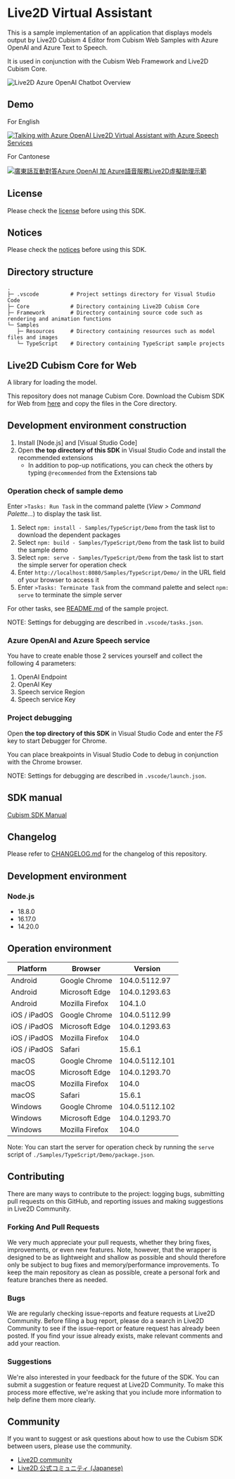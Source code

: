 
# Live2D Virtual Assistant

This is a sample implementation of an application that displays models output by Live2D Cubism 4 Editor from Cubism Web Samples with Azure OpenAI and Azure Text to Speech.

It is used in conjunction with the Cubism Web Framework and Live2D Cubism Core.

![Live2D Azure OpenAI Chatbot Overview](Images/Live2DAzureOpenAIChatbot.png "Overview")

## Demo
For English

[![Talking with Azure OpenAI Live2D Virtual Assistant with Azure Speech Services](https://img.youtube.com/vi/z-Fl_kzrDpA/0.jpg)](https://youtu.be/z-Fl_kzrDpA)

For Cantonese

[![廣東話互動對答Azure OpenAI 加 Azure語音服務Live2D虛擬助理示範](https://img.youtube.com/vi/0291zqM4da0/0.jpg)](https://youtu.be/0291zqM4da0)



## License

Please check the [license](LICENSE.md) before using this SDK.


## Notices

Please check the [notices](NOTICE.md) before using this SDK.


## Directory structure

```
.
├─ .vscode          # Project settings directory for Visual Studio Code
├─ Core             # Directory containing Live2D Cubism Core
├─ Framework        # Directory containing source code such as rendering and animation functions
└─ Samples
   ├─ Resources     # Directory containing resources such as model files and images
   └─ TypeScript    # Directory containing TypeScript sample projects
```


## Live2D Cubism Core for Web

A library for loading the model.

This repository does not manage Cubism Core.
Download the Cubism SDK for Web from [here](https://www.live2d.com/download/cubism-sdk/download-web/) and copy the files in the Core directory.


## Development environment construction

1. Install [Node.js] and [Visual Studio Code]
1. Open **the top directory of this SDK** in Visual Studio Code and install the recommended extensions
    * In addition to pop-up notifications, you can check the others by typing `@recommended` from the Extensions tab

### Operation check of sample demo

Enter `>Tasks: Run Task` in the command palette (*View > Command Palette...*) to display the task list.

1. Select `npm: install - Samples/TypeScript/Demo` from the task list to download the dependent packages
1. Select `npm: build - Samples/TypeScript/Demo` from the task list to build the sample demo
1. Select `npm: serve - Samples/TypeScript/Demo` from the task list to start the simple server for operation check
1. Enter `http://localhost:8080/Samples/TypeScript/Demo/` in the URL field of your browser to access it
1. Enter `>Tasks: Terminate Task` from the command palette and select `npm: serve` to terminate the simple server

For other tasks, see [README.md](Samples/TypeScript/README.md) of the sample project.

NOTE: Settings for debugging are described in `.vscode/tasks.json`.

### Azure OpenAI and Azure Speech service

You have to create enable those 2 services yourself and collect the following 4 parameters:
1. OpenAI Endpoint
2. OpenAI Key
3. Speech service Region
4. Speech service Key


### Project debugging

Open **the top directory of this SDK** in Visual Studio Code and enter the *F5* key to start Debugger for Chrome.

You can place breakpoints in Visual Studio Code to debug in conjunction with the Chrome browser.

NOTE: Settings for debugging are described in `.vscode/launch.json`.


## SDK manual

[Cubism SDK Manual](https://docs.live2d.com/cubism-sdk-manual/top/)


## Changelog

Please refer to [CHANGELOG.md](CHANGELOG.md) for the changelog of this repository.


## Development environment

### Node.js

* 18.8.0
* 16.17.0
* 14.20.0


## Operation environment

| Platform | Browser | Version |
| --- | --- | --- |
| Android | Google Chrome | 104.0.5112.97 |
| Android | Microsoft Edge | 104.0.1293.63 |
| Android | Mozilla Firefox | 104.1.0 |
| iOS / iPadOS | Google Chrome | 104.0.5112.99 |
| iOS / iPadOS | Microsoft Edge | 104.0.1293.63 |
| iOS / iPadOS | Mozilla Firefox | 104.0 |
| iOS / iPadOS | Safari | 15.6.1 |
| macOS | Google Chrome | 104.0.5112.101 |
| macOS | Microsoft Edge | 104.0.1293.70 |
| macOS | Mozilla Firefox | 104.0 |
| macOS | Safari | 15.6.1 |
| Windows | Google Chrome | 104.0.5112.102 |
| Windows | Microsoft Edge | 104.0.1293.70 |
| Windows | Mozilla Firefox | 104.0 |

Note: You can start the server for operation check by running the `serve` script of `./Samples/TypeScript/Demo/package.json`.


## Contributing

There are many ways to contribute to the project: logging bugs, submitting pull requests on this GitHub, and reporting issues and making suggestions in Live2D Community.

### Forking And Pull Requests

We very much appreciate your pull requests, whether they bring fixes, improvements, or even new features. Note, however, that the wrapper is designed to be as lightweight and shallow as possible and should therefore only be subject to bug fixes and memory/performance improvements. To keep the main repository as clean as possible, create a personal fork and feature branches there as needed.

### Bugs

We are regularly checking issue-reports and feature requests at Live2D Community. Before filing a bug report, please do a search in Live2D Community to see if the issue-report or feature request has already been posted. If you find your issue already exists, make relevant comments and add your reaction.

### Suggestions

We're also interested in your feedback for the future of the SDK. You can submit a suggestion or feature request at Live2D Community. To make this process more effective, we're asking that you include more information to help define them more clearly.


## Community

If you want to suggest or ask questions about how to use the Cubism SDK between users, please use the community.

- [Live2D community](https://community.live2d.com/)
- [Live2D 公式コミュニティ (Japanese)](https://creatorsforum.live2d.com/)
